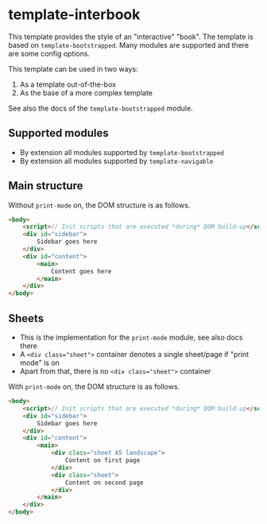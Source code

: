 # template-interbook

This template provides the style of an "interactive" "book". The template is based on `template-bootstrapped`. Many modules are supported and there are some config options.

This template can be used in two ways:
1. As a template out-of-the-box
2. As the base of a more complex template

See also the docs of the `template-bootstrapped` module.


## Supported modules
- By extension all modules supported by `template-bootstrapped`
- By extension all modules supported by `template-navigable`


## Main structure
Without `print-mode` on, the DOM structure is as follows.

```html
<body>
    <script>// Init scripts that are executed *during* DOM build-up</script>
    <div id="sidebar">
        Sidebar goes here
    </div>
    <div id="content">
        <main>
            Content goes here
        </main>
    </div>
</body>
```


## Sheets
- This is the implementation for the `print-mode` module, see also docs there 
- A `<div class="sheet">` container denotes a single sheet/page if "print mode" is on 
- Apart from that, there is no `<div class="sheet">` container

With `print-mode` on, the DOM structure is as follows.

```html
<body>
    <script>// Init scripts that are executed *during* DOM build-up</script>
    <div id="sidebar">
        Sidebar goes here
    </div>
    <div id="content">
        <main>
            <div class="sheet A5 landscape">
                Content on first page
            </div>
            <div class="sheet">
                Content on second page
            </div>
        </main>
    </div>
</body>
```